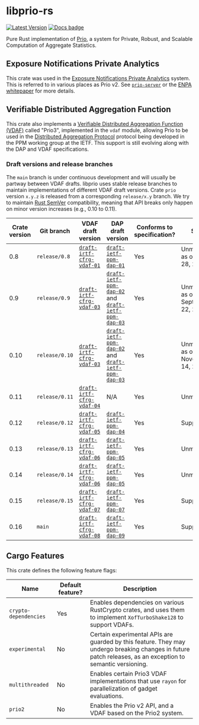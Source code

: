 # libprio-rs
[![Latest Version]][crates.io] [![Docs badge]][docs.rs]

[actions]: https://github.com/divviup/libprio-rs/actions?query=branch%3Amain
[Latest Version]: https://img.shields.io/crates/v/prio.svg
[crates.io]: https://crates.io/crates/prio
[Docs badge]: https://img.shields.io/badge/docs.rs-rustdoc-green
[docs.rs]: https://docs.rs/prio/

Pure Rust implementation of [Prio](https://crypto.stanford.edu/prio/), a system for Private, Robust,
and Scalable Computation of Aggregate Statistics.

## Exposure Notifications Private Analytics

This crate was used in the [Exposure Notifications Private Analytics][enpa]
system. This is referred to in various places as Prio v2. See
[`prio-server`][prio-server] or the [ENPA whitepaper][enpa-whitepaper] for more
details.

## Verifiable Distributed Aggregation Function

This crate also implements a [Verifiable Distributed Aggregation Function
(VDAF)][vdaf] called "Prio3", implemented in the `vdaf` module, allowing Prio to
be used in the [Distributed Aggregation Protocol][dap] protocol being developed
in the PPM working group at the IETF. This support is still evolving along with
the DAP and VDAF specifications.

### Draft versions and release branches

The `main` branch is under continuous development and will usually be partway between VDAF drafts.
libprio uses stable release branches to maintain implementations of different VDAF draft versions.
Crate `prio` version `x.y.z` is released from a corresponding `release/x.y` branch. We try to
maintain [Rust SemVer][semver] compatibility, meaning that API breaks only happen on minor version
increases (e.g., 0.10 to 0.11).

| Crate version | Git branch | VDAF draft version | DAP draft version | Conforms to specification? | Status |
| ----- | ---------- | ------------- | ------------- | --------------------- | ------ |
| 0.8 | `release/0.8` | [`draft-irtf-cfrg-vdaf-01`][vdaf-01] | [`draft-ietf-ppm-dap-01`][dap-01] | Yes | Unmaintained as of March 28, 2023 |
| 0.9 | `release/0.9` | [`draft-irtf-cfrg-vdaf-03`][vdaf-03] | [`draft-ietf-ppm-dap-02`][dap-02] and [`draft-ietf-ppm-dap-03`][dap-03] | Yes | Unmaintained as of September 22, 2022 |
| 0.10 | `release/0.10` | [`draft-irtf-cfrg-vdaf-03`][vdaf-03] | [`draft-ietf-ppm-dap-02`][dap-02] and [`draft-ietf-ppm-dap-03`][dap-03] | Yes | Unmaintained as of November 14, 2023 |
| 0.11 | `release/0.11` | [`draft-irtf-cfrg-vdaf-04`][vdaf-04] | N/A | Yes | Unmaintained |
| 0.12 | `release/0.12` | [`draft-irtf-cfrg-vdaf-05`][vdaf-05] | [`draft-ietf-ppm-dap-04`][dap-04] | Yes | Supported |
| 0.13 | `release/0.13` | [`draft-irtf-cfrg-vdaf-06`][vdaf-06] | [`draft-ietf-ppm-dap-05`][dap-05] | Yes | Unmaintained |
| 0.14 | `release/0.14` | [`draft-irtf-cfrg-vdaf-06`][vdaf-06] | [`draft-ietf-ppm-dap-05`][dap-05] | Yes | Unmaintained |
| 0.15 | `release/0.15` | [`draft-irtf-cfrg-vdaf-07`][vdaf-07] | [`draft-ietf-ppm-dap-07`][dap-07] | Yes | Supported |
| 0.16 | `main` | [`draft-irtf-cfrg-vdaf-08`][vdaf-08] | [`draft-ietf-ppm-dap-09`][dap-09] | Yes | Supported |

[vdaf-01]: https://datatracker.ietf.org/doc/draft-irtf-cfrg-vdaf/01/
[vdaf-03]: https://datatracker.ietf.org/doc/draft-irtf-cfrg-vdaf/03/
[vdaf-04]: https://datatracker.ietf.org/doc/draft-irtf-cfrg-vdaf/04/
[vdaf-05]: https://datatracker.ietf.org/doc/draft-irtf-cfrg-vdaf/05/
[vdaf-06]: https://datatracker.ietf.org/doc/draft-irtf-cfrg-vdaf/06/
[vdaf-07]: https://datatracker.ietf.org/doc/draft-irtf-cfrg-vdaf/07/
[vdaf-08]: https://datatracker.ietf.org/doc/draft-irtf-cfrg-vdaf/08/
[dap-01]: https://datatracker.ietf.org/doc/draft-ietf-ppm-dap/01/
[dap-02]: https://datatracker.ietf.org/doc/draft-ietf-ppm-dap/02/
[dap-03]: https://datatracker.ietf.org/doc/draft-ietf-ppm-dap/03/
[dap-04]: https://datatracker.ietf.org/doc/draft-ietf-ppm-dap/04/
[dap-05]: https://datatracker.ietf.org/doc/draft-ietf-ppm-dap/05/
[dap-07]: https://datatracker.ietf.org/doc/draft-ietf-ppm-dap/07/
[dap-09]: https://datatracker.ietf.org/doc/draft-ietf-ppm-dap/09/
[enpa]: https://www.abetterinternet.org/post/prio-services-for-covid-en/
[enpa-whitepaper]: https://covid19-static.cdn-apple.com/applications/covid19/current/static/contact-tracing/pdf/ENPA_White_Paper.pdf
[prio-server]: https://github.com/divviup/prio-server
[vdaf]: https://datatracker.ietf.org/doc/draft-irtf-cfrg-vdaf/
[dap]: https://datatracker.ietf.org/doc/draft-ietf-ppm-dap/
[semver]: https://doc.rust-lang.org/cargo/reference/semver.html

## Cargo Features

This crate defines the following feature flags:

|Name|Default feature?|Description|
|---|---|---|
|`crypto-dependencies`|Yes|Enables dependencies on various RustCrypto crates, and uses them to implement `XofTurboShake128` to support VDAFs.|
|`experimental`|No|Certain experimental APIs are guarded by this feature. They may undergo breaking changes in future patch releases, as an exception to semantic versioning.|
|`multithreaded`|No|Enables certain Prio3 VDAF implementations that use `rayon` for parallelization of gadget evaluations.|
|`prio2`|No|Enables the Prio v2 API, and a VDAF based on the Prio2 system.|
